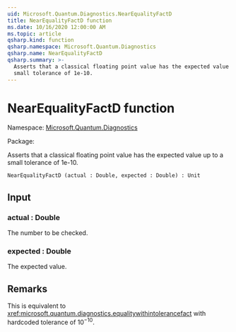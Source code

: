```yaml
---
uid: Microsoft.Quantum.Diagnostics.NearEqualityFactD
title: NearEqualityFactD function
ms.date: 10/16/2020 12:00:00 AM
ms.topic: article
qsharp.kind: function
qsharp.namespace: Microsoft.Quantum.Diagnostics
qsharp.name: NearEqualityFactD
qsharp.summary: >-
  Asserts that a classical floating point value has the expected value up to a
  small tolerance of 1e-10.
---
```


# NearEqualityFactD function

Namespace: [Microsoft.Quantum.Diagnostics](xref:Microsoft.Quantum.Diagnostics)

Package: [](https://nuget.org/packages/)


Asserts that a classical floating point value has the expected value up to asmall tolerance of 1e-10.

```Q#
NearEqualityFactD (actual : Double, expected : Double) : Unit
```


## Input

### actual : Double

The number to be checked.


### expected : Double

The expected value.



## Remarks

This is equivalent to <xref:microsoft.quantum.diagnostics.equalitywithintolerancefact> withhardcoded tolerance of $10^{-10}$.